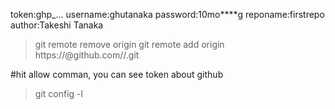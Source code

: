 token:ghp_...
username:ghutanaka
password:10mo****g
reponame:firstrepo
author:Takeshi Tanaka

>git remote remove origin
>git remote add origin https://<token>@github.com/<username>/<reponame>.git

#hit allow comman, you can see token about github
>git config -l
